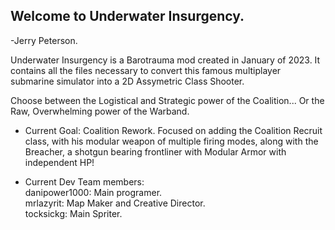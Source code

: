 ## Welcome to Underwater Insurgency.
-Jerry Peterson.

Underwater Insurgency is a Barotrauma mod created in January of 2023. It contains all the files necessary to convert this famous multiplayer submarine simulator into a 2D Assymetric Class Shooter.

Choose between the Logistical and Strategic power of the Coalition...
Or the Raw, Overwhelming power of the Warband.


- Current Goal: Coalition Rework. Focused on adding the Coalition Recruit class, with his modular weapon of multiple firing modes, along with the Breacher, a shotgun bearing frontliner with Modular Armor with independent HP!

- Current Dev Team members: <br>
danipower1000: Main programer. <br>
mrlazyrit: Map Maker and Creative Director.<br>
tocksickg: Main Spriter.<br>

<!-- # Interested? Join our discord server!
[REMEMBER TO PUT A LINK HERE LATER!]


**UnderwaterInsurgency/UnderwaterInsurgency** is a ✨ _special_ ✨ repository because its `README.md` (this file) appears on your GitHub profile.

Here are some ideas to get you started:

- 🔭 I’m currently working on ...
- 🌱 I’m currently learning ...
- 👯 I’m looking to collaborate on ...
- 🤔 I’m looking for help with ...
- 💬 Ask me about ...
- 📫 How to reach me: ...
- 😄 Pronouns: ...
- ⚡ Fun fact: ...
-->
